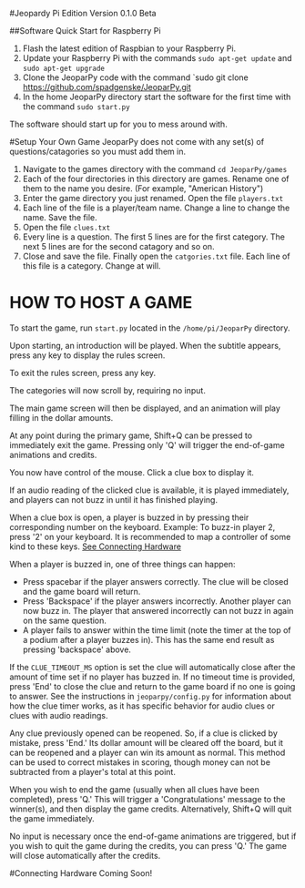 #Jeopardy Pi Edition
Version 0.1.0 Beta

##Software Quick Start for Raspberry Pi
1. Flash the latest edition of Raspbian to your Raspberry Pi.
2. Update your Raspberry Pi with the commands `sudo apt-get update` and `sudo apt-get upgrade`
3. Clone the JeoparPy code with the command `sudo git clone https://github.com/spadgenske/JeoparPy.git
4. In the home JeoparPy directory start the software for the first time with the command `sudo start.py`

The software should start up for you to mess around with.

#Setup Your Own Game
JeoparPy does not come with any set(s) of questions/catagories so you must add them in. </br>

1. Navigate to the games directory with the command `cd JeoparPy/games`</br>
2. Each of the four directories in this directory are games. Rename one of them to the name you desire. (For 
example, "American History")</br>
3. Enter the game directory you just renamed. Open the file `players.txt`</br>
4. Each line of the file is a player/team name. Change a line to change the name. Save the file.<br/>
5. Open the file `clues.txt`</br>
6. Every line is a question. The first 5 lines are for the first category. The next 5 lines are for the second 
catagory and so on.</br>
7. Close and save the file. Finally open the `catgories.txt` file. Each line of this file is a category. Change
at will.</br>

HOW TO HOST A GAME
==================
To start the game, run ``start.py`` located in the `/home/pi/JeoparPy` directory.

Upon starting, an introduction will be played. 
When the subtitle appears, press any key to display the rules screen.

To exit the rules screen, press any key.

The categories will now scroll by, requiring no input.

The main game screen will then be displayed, and an animation will play 
filling in the dollar amounts.

At any point during the primary game, Shift+Q can be pressed to 
immediately exit the game. Pressing only 'Q' will trigger the 
end-of-game animations and credits.

You now have control of the mouse. Click a clue box to display it.

If an audio reading of the clicked clue is available, it is played 
immediately, and players can not buzz in until it has finished playing.

When a clue box is open, a player is buzzed in by pressing their corresponding
number on the keyboard. Example: To buzz-in player 2, press '2' on your 
keyboard. It is recommended to map a controller of some kind to these keys. <a href="https://github.com/spadgenske/Jeopardy#connecting-hardware">See Connecting Hardware</a>

When a player is buzzed in, one of three things can happen:

* Press spacebar if the player answers correctly. The clue will be closed and
  the game board will return.
* Press 'Backspace' if the player answers incorrectly. Another player can now 
  buzz in. The player that answered incorrectly can not buzz in again on the 
  same question.
* A player fails to answer within the time limit (note the timer at the top
  of a podium after a player buzzes in). This has the same end result as
  pressing 'backspace' above.

If the ``CLUE_TIMEOUT_MS`` option is set the clue will automatically close 
after the amount of time set if no player has buzzed in. If no timeout time is
provided, press 'End' to close the clue and return to the game board if no one
is going to answer. See the instructions in ``jeoparpy/config.py`` for
information about how the clue timer works, as it has specific behavior for
audio clues or clues with audio readings.

Any clue previously opened can be reopened. 
So, if a clue is clicked by mistake, press 'End.' Its dollar amount will be 
cleared off the board, but it can be reopened and a player can win its amount 
as normal. This method can be used to correct mistakes in scoring, though 
money can not be subtracted from a player's total at this point.

When you wish to end the game (usually when all clues have been completed), 
press 'Q.' This will trigger a 'Congratulations' message to the winner(s), 
and then display the game credits. Alternatively, Shift+Q will quit the game 
immediately.

No input is necessary once the end-of-game animations are triggered, but if 
you wish to quit the game during the credits, you can press 'Q.' The game will
close automatically after the credits.

#Connecting Hardware
Coming Soon!

